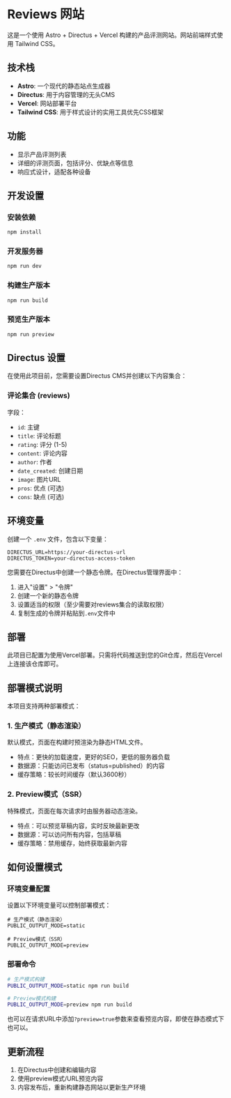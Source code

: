 # Reviews 网站

这是一个使用 Astro + Directus + Vercel 构建的产品评测网站。网站前端样式使用 Tailwind CSS。

## 技术栈

- **Astro**: 一个现代的静态站点生成器
- **Directus**: 用于内容管理的无头CMS
- **Vercel**: 网站部署平台
- **Tailwind CSS**: 用于样式设计的实用工具优先CSS框架

## 功能

- 显示产品评测列表
- 详细的评测页面，包括评分、优缺点等信息
- 响应式设计，适配各种设备

## 开发设置

### 安装依赖

```bash
npm install
```

### 开发服务器

```bash
npm run dev
```

### 构建生产版本

```bash
npm run build
```

### 预览生产版本

```bash
npm run preview
```

## Directus 设置

在使用此项目前，您需要设置Directus CMS并创建以下内容集合：

### 评论集合 (reviews)

字段：
- `id`: 主键
- `title`: 评论标题
- `rating`: 评分 (1-5)
- `content`: 评论内容
- `author`: 作者
- `date_created`: 创建日期
- `image`: 图片URL
- `pros`: 优点 (可选)
- `cons`: 缺点 (可选)

## 环境变量

创建一个 `.env` 文件，包含以下变量：

```
DIRECTUS_URL=https://your-directus-url
DIRECTUS_TOKEN=your-directus-access-token
```

您需要在Directus中创建一个静态令牌。在Directus管理界面中：
1. 进入"设置" > "令牌"
2. 创建一个新的静态令牌
3. 设置适当的权限（至少需要对reviews集合的读取权限）
4. 复制生成的令牌并粘贴到`.env`文件中

## 部署

此项目已配置为使用Vercel部署。只需将代码推送到您的Git仓库，然后在Vercel上连接该仓库即可。

## 部署模式说明

本项目支持两种部署模式：

### 1. 生产模式（静态渲染）

默认模式，页面在构建时预渲染为静态HTML文件。

- 特点：更快的加载速度，更好的SEO，更低的服务器负载
- 数据源：只能访问已发布（status=published）的内容
- 缓存策略：较长时间缓存（默认3600秒）

### 2. Preview模式（SSR）

特殊模式，页面在每次请求时由服务器动态渲染。

- 特点：可以预览草稿内容，实时反映最新更改
- 数据源：可以访问所有内容，包括草稿
- 缓存策略：禁用缓存，始终获取最新内容

## 如何设置模式

### 环境变量配置

设置以下环境变量可以控制部署模式：

```
# 生产模式（静态渲染）
PUBLIC_OUTPUT_MODE=static

# Preview模式（SSR）
PUBLIC_OUTPUT_MODE=preview
```

### 部署命令

```bash
# 生产模式构建
PUBLIC_OUTPUT_MODE=static npm run build

# Preview模式构建
PUBLIC_OUTPUT_MODE=preview npm run build
```

也可以在请求URL中添加`?preview=true`参数来查看预览内容，即使在静态模式下也可以。

## 更新流程

1. 在Directus中创建和编辑内容
2. 使用preview模式/URL预览内容
3. 内容发布后，重新构建静态网站以更新生产环境 